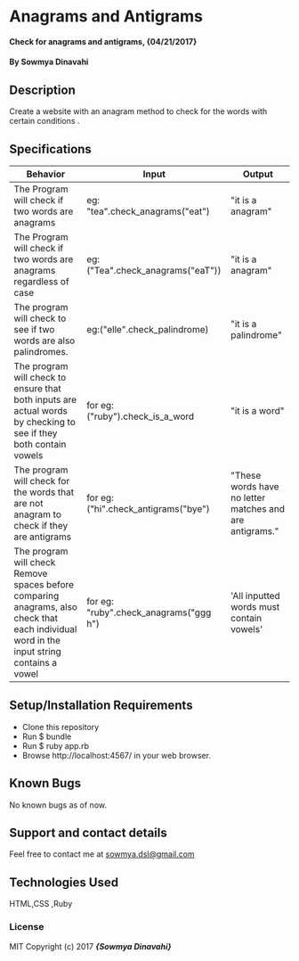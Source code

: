 # Anagrams and Antigrams

#### Check for anagrams and antigrams, {04/21/2017}

#### By Sowmya Dinavahi

## Description

Create a website with an anagram method to check for the words with certain conditions .

## Specifications

| Behavior | Input | Output |
|----------|-------|--------|
|The Program will check if two words are anagrams | eg: "tea".check_anagrams("eat")    |   "it is a anagram"    |
|The Program will check if two words are anagrams regardless of case | eg: ("Tea".check_anagrams("eaT"))    |   "it is a anagram"    |
|The program will check to see if two words are also palindromes.  | eg:("elle".check_palindrome) |    "it is a palindrome"    |
| The program will check to ensure that both inputs are actual words by checking to see if they both contain vowels        |  for eg: ("ruby").check_is_a_word    |  "it is a word"      |
|The program will check for the words that are not anagram to check if they are antigrams | for eg: ("hi".check_antigrams("bye") |   "These words have no letter matches and are antigrams." |
|The program will check Remove spaces before comparing anagrams, also check that each individual word in the input string contains a vowel | for eg: "ruby".check_anagrams("ggg h") | 'All inputted words must contain vowels'


## Setup/Installation Requirements

* Clone this repository
* Run $ bundle
* Run $ ruby app.rb
* Browse http://localhost:4567/ in your web browser.


## Known Bugs

No known bugs as of now.

## Support and contact details

Feel free to contact me at sowmya.dsl@gmail.com

## Technologies Used

HTML,CSS ,Ruby

### License

MIT
Copyright (c) 2017 **_{Sowmya Dinavahi}_**
